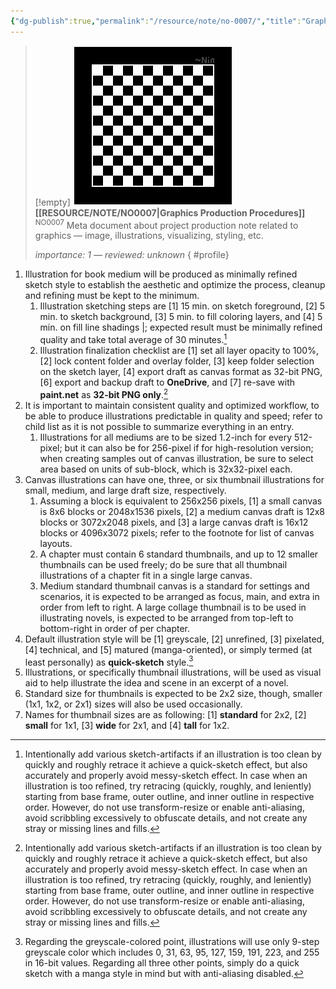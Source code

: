 ```yaml
---
{"dg-publish":true,"permalink":"/resource/note/no-0007/","title":"Graphics Production Procedures","tags":["-note","-meta"]}
---
```


>[!empty]
> ![RESOURCE/ASSET/OTHER/PlaceholderIcon.png|icon](/img/user/RESOURCE/ASSET/OTHER/PlaceholderIcon.png) <b class="title">[[RESOURCE/NOTE/NO0007\|Graphics Production Procedures]]</b> <sup class="title">NO0007</sup> <b> </b>
> Meta document about project production note related to graphics — image, illustrations, visualizing, styling, etc.
> 
> <i class="small">importance: 1 — reviewed: unknown</i>
{ #profile}


1. Illustration for book medium will be produced as minimally refined sketch style to establish the aesthetic and optimize the process, cleanup and refining must be kept to the minimum.
	1. Illustration sketching steps are [1] 15 min. on sketch foreground, [2] 5 min. to sketch background, [3] 5 min. to fill coloring layers, and [4] 5 min. on fill line shadings |; expected result must be minimally refined quality and take total average of 30 minutes.[^1]
	2. Illustration finalization checklist are [1] set all layer opacity to 100%, [2] lock content folder and overlay folder, [3] keep folder selection on the sketch layer, [4] export draft as canvas format as 32-bit PNG, [6] export and backup draft to **OneDrive**, and [7] re-save with **paint.net** as **32-bit PNG only**.[^1]
2. It is important to maintain consistent quality and optimized workflow, to be able to produce illustrations predictable in quality and speed; refer to child list as it is not possible to summarize everything in an entry.
	1. Illustrations for all mediums are to be sized 1.2-inch for every 512-pixel; but it can also be for 256-pixel if for high-resolution version; when creating samples out of canvas illustration, be sure to select area based on units of sub-block, which is 32x32-pixel each.
3. Canvas illustrations can have one, three, or six thumbnail illustrations for small, medium, and large draft size, respectively.
	1. Assuming a block is equivalent to 256x256 pixels, [1] a small canvas is 8x6 blocks or 2048x1536 pixels, [2] a medium canvas draft is 12x8 blocks or 3072x2048 pixels, and [3] a large canvas draft is 16x12 blocks or 4096x3072 pixels; refer to the footnote for list of canvas layouts.
	2. A chapter must contain 6 standard thumbnails, and up to 12 smaller thumbnails can be used freely; do be sure that all thumbnail illustrations of a chapter fit in a single large canvas.
	3. Medium standard thumbnail canvas is a standard for settings and scenarios, it is expected to be arranged as focus, main, and extra in order from left to right. A large collage thumbnail is to be used in illustrating novels, is expected to be arranged from top-left to bottom-right in order of per chapter.
4. Default illustration style will be [1] greyscale, [2] unrefined, [3] pixelated, [4] technical, and [5] matured (manga-oriented), or simply termed (at least personally) as **quick-sketch** style.[^2]
5. Illustrations, or specifically thumbnail illustrations, will be used as visual aid to help illustrate the idea and scene in an excerpt of a novel.
6. Standard size for thumbnails is expected to be 2x2 size, though, smaller (1x1, 1x2, or 2x1) sizes will also be used occasionally.
7. Names for thumbnail sizes are as following: [1] **standard** for 2x2, [2] **small** for 1x1, [3] **wide** for 2x1, and [4] **tall** for 1x2.

[^1]: Intentionally add various sketch-artifacts if an illustration is too clean by quickly and roughly retrace it achieve a quick-sketch effect, but also accurately and properly avoid messy-sketch effect. In case when an illustration is too refined, try retracing (quickly, roughly, and leniently) starting from base frame, outer outline, and inner outline in respective order. However, do not use transform-resize or enable anti-aliasing, avoid scribbling excessively to obfuscate details, and not create any stray or missing lines and fills.

[^2]: Regarding the greyscale-colored point, illustrations will use only 9-step greyscale color which includes 0, 31, 63, 95, 127, 159, 191, 223, and 255 in 16-bit values. Regarding all three other points, simply do a quick sketch with a manga style in mind but with anti-aliasing disabled.
